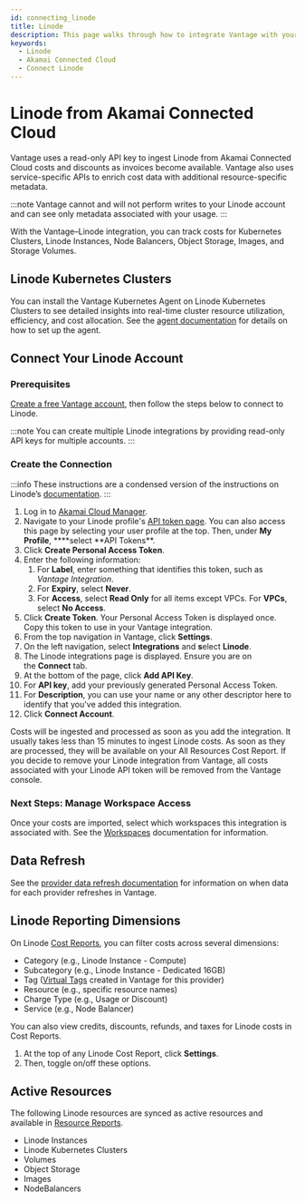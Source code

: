```yaml
---
id: connecting_linode
title: Linode
description: This page walks through how to integrate Vantage with your Linode account.
keywords:
  - Linode
  - Akamai Connected Cloud
  - Connect Linode
---
```


# Linode from Akamai Connected Cloud

Vantage uses a read-only API key to ingest Linode from Akamai Connected Cloud costs and discounts as invoices become available. Vantage also uses service-specific APIs to enrich cost data with additional resource-specific metadata.

:::note
Vantage cannot and will not perform writes to your Linode account and can see only metadata associated with your usage.
:::

With the Vantage–Linode integration, you can track costs for Kubernetes Clusters, Linode Instances, Node Balancers, Object Storage, Images, and Storage Volumes.

## Linode Kubernetes Clusters

You can install the Vantage Kubernetes Agent on Linode Kubernetes Clusters to see detailed insights into real-time cluster resource utilization, efficiency, and cost allocation. See the [agent documentation](https://docs.vantage.sh/kubernetes_agent) for details on how to set up the agent.

## Connect Your Linode Account

### Prerequisites

[Create a free Vantage account](https://console.vantage.sh/signup), then follow the steps below to connect to Linode.

:::note
You can create multiple Linode integrations by providing read-only API keys for multiple accounts.
:::

### Create the Connection

:::info
These instructions are a condensed version of the instructions on Linode’s [documentation](https://techdocs.akamai.com/cloud-computing/docs/manage-personal-access-tokens).
:::

1. Log in to [Akamai Cloud Manager](https://cloud.linode.com/).
2. Navigate to your Linode profile's [API token page](https://cloud.linode.com/profile/tokens). You can also access this page by selecting your user profile at the top. Then, under **My Profile**, \***\*select **API Tokens\*\*.
3. Click **Create Personal Access Token**.
4. Enter the following information:
   1. For **Label**, enter something that identifies this token, such as _Vantage Integration_.
   2. For **Expiry**, select **Never**.
   3. For **Access**, select **Read Only** for all items except VPCs. For **VPCs**, select **No Access**.
5. Click **Create Token**. Your Personal Access Token is displayed once. Copy this token to use in your Vantage integration.
6. From the top navigation in Vantage, click **Settings**.
7. On the left navigation, select **Integrations** and **s**elect **Linode**.
8. The Linode integrations page is displayed. Ensure you are on the **Connect** tab.
9. At the bottom of the page, click **Add API Key**.
10. For **API key**, add your previously generated Personal Access Token.
11. For **Description**, you can use your name or any other descriptor here to identify that you've added this integration.
12. Click **Connect Account**.

Costs will be ingested and processed as soon as you add the integration. It usually takes less than 15 minutes to ingest Linode costs. As soon as they are processed, they will be available on your All Resources Cost Report. If you decide to remove your Linode integration from Vantage, all costs associated with your Linode API token will be removed from the Vantage console.

### Next Steps: Manage Workspace Access

Once your costs are imported, select which workspaces this integration is associated with. See the [Workspaces](/workspaces#integration-workspace) documentation for information.

## Data Refresh

See the [provider data refresh documentation](/provider_data_refresh) for information on when data for each provider refreshes in Vantage.

## Linode Reporting Dimensions

On Linode [Cost Reports](/cost_reports/), you can filter costs across several dimensions:

- Category (e.g., Linode Instance - Compute)
- Subcategory (e.g., Linode Instance - Dedicated 16GB)
- Tag ([Virtual Tags](https://docs.vantage.sh/virtual_tagging) created in Vantage for this provider)
- Resource (e.g., specific resource names)
- Charge Type (e.g., Usage or Discount)
- Service (e.g., Node Balancer)

You can also view credits, discounts, refunds, and taxes for Linode costs in Cost Reports.

1. At the top of any Linode Cost Report, click **Settings**.
2. Then, toggle on/off these options.

## Active Resources

The following Linode resources are synced as active resources and available in [Resource Reports](https://docs.vantage.sh/active_resources).

- Linode Instances
- Linode Kubernetes Clusters
- Volumes
- Object Storage
- Images
- NodeBalancers
